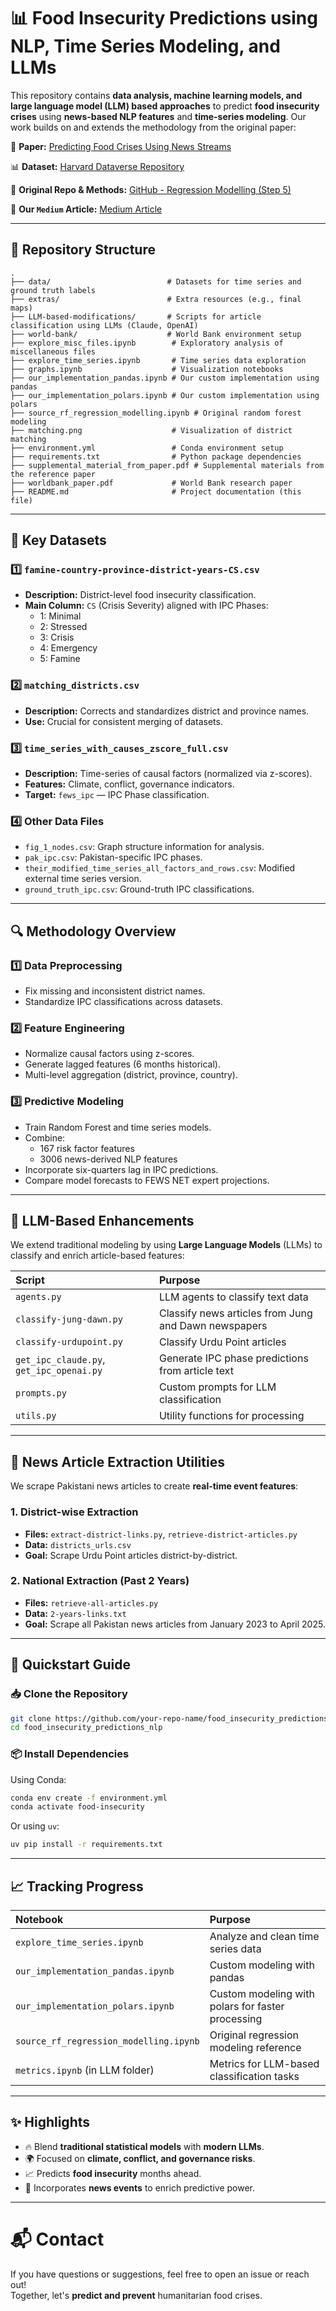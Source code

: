 # 📊 **Food Insecurity Predictions using NLP, Time Series Modeling, and LLMs**

This repository contains **data analysis, machine learning models, and large language model (LLM) based approaches** to predict **food insecurity crises** using **news-based NLP features** and **time-series modeling**. Our work builds on and extends the methodology from the original paper:

📄 **Paper:** [Predicting Food Crises Using News Streams](https://www.science.org/doi/10.1126/sciadv.abm3449)

📊 **Dataset:** [Harvard Dataverse Repository](https://dataverse.harvard.edu/dataset.xhtml?persistentId=doi:10.7910/DVN/CJDWUW)

📜 **Original Repo & Methods:** [GitHub - Regression Modelling (Step 5)](https://github.com/philippzi98/food_insecurity_predictions_nlp/blob/main/Step%205%20-%20Regression%20Modelling/README.md)

📜 **Our `Medium` Article:** [Medium Article](medium.com/@wajihanaveed.01/predicting-food-crises-with-news-data-fe714b01d7a3)


---

## 📂 **Repository Structure**

```
.
├── data/                          # Datasets for time series and ground truth labels
├── extras/                        # Extra resources (e.g., final maps)
├── LLM-based-modifications/       # Scripts for article classification using LLMs (Claude, OpenAI)
├── world-bank/                    # World Bank environment setup
├── explore_misc_files.ipynb        # Exploratory analysis of miscellaneous files
├── explore_time_series.ipynb       # Time series data exploration
├── graphs.ipynb                    # Visualization notebooks
├── our_implementation_pandas.ipynb # Our custom implementation using pandas
├── our_implementation_polars.ipynb # Our custom implementation using polars
├── source_rf_regression_modelling.ipynb # Original random forest modeling
├── matching.png                    # Visualization of district matching
├── environment.yml                 # Conda environment setup
├── requirements.txt                # Python package dependencies
├── supplemental_material_from_paper.pdf # Supplemental materials from the reference paper
├── worldbank_paper.pdf             # World Bank research paper
├── README.md                       # Project documentation (this file)
```

---

## 📂 **Key Datasets**

### **1️⃣ `famine-country-province-district-years-CS.csv`**
- **Description:** District-level food insecurity classification.
- **Main Column:** `CS` (Crisis Severity) aligned with IPC Phases:
  - 1: Minimal
  - 2: Stressed
  - 3: Crisis
  - 4: Emergency
  - 5: Famine

### **2️⃣ `matching_districts.csv`**
- **Description:** Corrects and standardizes district and province names.
- **Use:** Crucial for consistent merging of datasets.

### **3️⃣ `time_series_with_causes_zscore_full.csv`**
- **Description:** Time-series of causal factors (normalized via z-scores).
- **Features:** Climate, conflict, governance indicators.
- **Target:** `fews_ipc` — IPC Phase classification.

### **4️⃣ Other Data Files**
- `fig_1_nodes.csv`: Graph structure information for analysis.
- `pak_ipc.csv`: Pakistan-specific IPC phases.
- `their_modified_time_series_all_factors_and_rows.csv`: Modified external time series version.
- `ground_truth_ipc.csv`: Ground-truth IPC classifications.

---

## 🔍 **Methodology Overview**

### **1️⃣ Data Preprocessing**
- Fix missing and inconsistent district names.
- Standardize IPC classifications across datasets.

### **2️⃣ Feature Engineering**
- Normalize causal factors using z-scores.
- Generate lagged features (6 months historical).
- Multi-level aggregation (district, province, country).

### **3️⃣ Predictive Modeling**
- Train Random Forest and time series models.
- Combine:
  - 167 risk factor features
  - 3006 news-derived NLP features
- Incorporate six-quarters lag in IPC predictions.
- Compare model forecasts to FEWS NET expert projections.

---

## 🧠 **LLM-Based Enhancements**

We extend traditional modeling by using **Large Language Models** (LLMs) to classify and enrich article-based features:

| Script                         | Purpose |
|:-------------------------------|:--------|
| `agents.py`                    | LLM agents to classify text data |
| `classify-jung-dawn.py`         | Classify news articles from Jung and Dawn newspapers |
| `classify-urdupoint.py`         | Classify Urdu Point articles |
| `get_ipc_claude.py`, `get_ipc_openai.py` | Generate IPC phase predictions from article text |
| `prompts.py`                   | Custom prompts for LLM classification |
| `utils.py`                     | Utility functions for processing |

---

## 📰 **News Article Extraction Utilities**

We scrape Pakistani news articles to create **real-time event features**:

### **1. District-wise Extraction**

- **Files:** `extract-district-links.py`, `retrieve-district-articles.py`
- **Data:** `districts_urls.csv`
- **Goal:** Scrape Urdu Point articles district-by-district.

### **2. National Extraction (Past 2 Years)**

- **Files:** `retrieve-all-articles.py`
- **Data:** `2-years-links.txt`
- **Goal:** Scrape all Pakistan news articles from January 2023 to April 2025.

---

## 🚀 **Quickstart Guide**

### 📥 **Clone the Repository**

```bash
git clone https://github.com/your-repo-name/food_insecurity_predictions_nlp.git
cd food_insecurity_predictions_nlp
```

### 📦 **Install Dependencies**

Using Conda:

```bash
conda env create -f environment.yml
conda activate food-insecurity
```

Or using `uv`:

```bash
uv pip install -r requirements.txt
```

---

## 📈 **Tracking Progress**

| Notebook                               | Purpose |
|:---------------------------------------|:--------|
| `explore_time_series.ipynb`            | Analyze and clean time series data |
| `our_implementation_pandas.ipynb`      | Custom modeling with pandas |
| `our_implementation_polars.ipynb`      | Custom modeling with polars for faster processing |
| `source_rf_regression_modelling.ipynb` | Original regression modeling reference |
| `metrics.ipynb` (in LLM folder)         | Metrics for LLM-based classification tasks |

---

## ✨ **Highlights**

- 🔥 Blend **traditional statistical models** with **modern LLMs**.
- 🌍 Focused on **climate, conflict, and governance risks**.
- 📈 Predicts **food insecurity** months ahead.
- 🤖 Incorporates **news events** to enrich predictive power.

---

# 📬 **Contact**

If you have questions or suggestions, feel free to open an issue or reach out!  
Together, let's **predict and prevent** humanitarian food crises.
